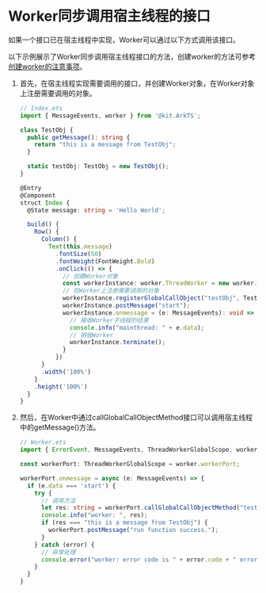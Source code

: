 # Worker同步调用宿主线程的接口
<!--Kit: ArkTS-->
<!--Subsystem: CommonLibrary-->
<!--Owner: @lijiamin2025-->
<!--SE: @weng-changcheng-->
<!--TSE: @kirl75; @zsw_zhushiwei-->

如果一个接口已在宿主线程中实现，Worker可以通过以下方式调用该接口。

以下示例展示了Worker同步调用宿主线程接口的方法，创建worker的方法可参考[创建worker的注意事项](worker-introduction.md#创建worker的注意事项)。

1. 首先，在宿主线程实现需要调用的接口，并创建Worker对象，在Worker对象上注册需要调用的对象。

   ```ts
   // Index.ets
   import { MessageEvents, worker } from '@kit.ArkTS';
   
   class TestObj {
     public getMessage(): string {
       return "this is a message from TestObj";
     }
   
     static testObj: TestObj = new TestObj();
   }
   
   @Entry
   @Component
   struct Index {
     @State message: string = 'Hello World';
   
     build() {
       Row() {
         Column() {
           Text(this.message)
             .fontSize(50)
             .fontWeight(FontWeight.Bold)
             .onClick(() => {
               // 创建Worker对象
               const workerInstance: worker.ThreadWorker = new worker.ThreadWorker("entry/ets/workers/Worker.ets");
               // 在Worker上注册需要调用的对象
               workerInstance.registerGlobalCallObject("testObj", TestObj.testObj);
               workerInstance.postMessage("start");
               workerInstance.onmessage = (e: MessageEvents): void => {
                 // 接收Worker子线程的结果
                 console.info("mainthread: " + e.data);
                 // 销毁Worker
                 workerInstance.terminate();
               }
             })
         }
         .width('100%')
       }
       .height('100%')
     }
   }
   ```
   <!-- @[create_worker_obj](https://gitcode.com/openharmony/applications_app_samples/blob/master/code/DocsSample/ArkTS/ArkTsConcurrent/ConcurrentThreadCommunication/InterThreadCommunicationScenario/entry/src/main/ets/managers/WorkerCallGlobalUsage.ets) -->

2. 然后，在Worker中通过callGlobalCallObjectMethod接口可以调用宿主线程中的getMessage()方法。

   ```ts
   // Worker.ets
   import { ErrorEvent, MessageEvents, ThreadWorkerGlobalScope, worker } from '@kit.ArkTS';
   
   const workerPort: ThreadWorkerGlobalScope = worker.workerPort;
   
   workerPort.onmessage = async (e: MessageEvents) => {
     if (e.data === 'start') {
       try {
         // 调用方法
         let res: string = workerPort.callGlobalCallObjectMethod("testObj", "getMessage", 0) as string;
         console.info("worker: ", res);
         if (res === "this is a message from TestObj") {
           workerPort.postMessage("run function success.");
         }
       } catch (error) {
         // 异常处理
         console.error("worker: error code is " + error.code + " error message is " + error.message);
       }
     }
   }
   ```
   <!-- @[call_main_method](https://gitcode.com/openharmony/applications_app_samples/blob/master/code/DocsSample/ArkTS/ArkTsConcurrent/ConcurrentThreadCommunication/InterThreadCommunicationScenario/entry/src/main/ets/workers/Worker.ets) -->
